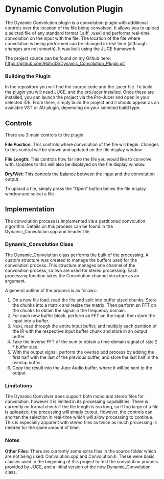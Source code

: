 # Dynamic Convolution Plugin
The Dynamic Convolution plugin is a convolution plugin with additional controls over the location of the file being convolved. It allows you to upload a selcted file of any standard format (.aiff, .wav) and performs real-time convolution on the input with the file. The location of the file where convolution is being performed can be changed in-real time (although changes are not smooth). It was built using the JUCE framework. 

The project source can be found on my Github here:
https://github.com/Bohr33/Dynamic_Convolution_Plugin.git

### Building the Plugin
In the repository you will find the source code and the .jucer file. To build the plugin you will need JUCE, and the proJucer installed. Once these are installed, you can launch the project via the Pro-Jucer and open in your selected IDE. From there, simply build the project and it should appear as an available VST or AU plugin, depending on your selected build type.

## Controls
There are 3 main controls to the plugin.

**File Position**: This controls where convolution of the file will begin. Changes to this control will be shown and updated on the file display window.

**File Length**: This controls how far into the file you would like to convolve with. Updates to this will also be displayed on the file display window.

**Dry/Wet**: This controls the balance between the input and the convolution output.

To upload a file, simply press the "Open" button below the file display window and select a file. 

## Implementation
The convolution process is implemented via a partitioned convolution algorithm. Details on this process can be found in the Dynamic_Convolution.cpp and header file. 

### Dynamic_Convolution Class
The Dynamic_Convolution class performs the bulk of the processing. A custom structure was created to manage the buffers used for the convolution process. This structure manages one channel of the convolution process, so two are used for stereo processing. Each processing function takes the Convolution channel structure as an argument.

A general outline of the process is as follows:

1. On a new file load, read the file and split into buffer sized chunks. Store the chunks into a matrix and resize the matrix. Then perform an FFT on the chunks to obtain the signal in the frequency domain.
2. For each new buffer block, perform an FFT on the input, then store the input into a buffer.
3. Next, read through the entire input buffer, and multiply each partition of the IR with the respective input buffer chunk and store in an output buffer.
4. Take the inverse FFT of the sum to obtain a time domain signal of size 2 * buffer size.
5. With the output signal, perform the overlap add process by adding the first half with the last of the previous buffer, and store the last half in the overlap buffer.
6. Copy the result into the Juce Audio buffer, where it will be sent to the output.


### Limitations
The Dynamic Convolver does support both mono and stereo files for convolution, however it is limited in its processing capabilities. There is currently no formal check if the file length is too long, so if too large of a file is uploaded, the processing will simply cutout. However, the controls can shorten the selection in real-time which will allow processing to continue. This is especially apparent with stereo files as twice as much processing is needed for the same amount of time. 

### Notes

**Other Files**: There are currently some extra files in the source folder which are not being used: Convolution.cpp and Convolution.h. These were basic classes used in the beginning of this project to test the convolution process provided by JUCE, and a initial version of the now Dynamic_Convolution class.








